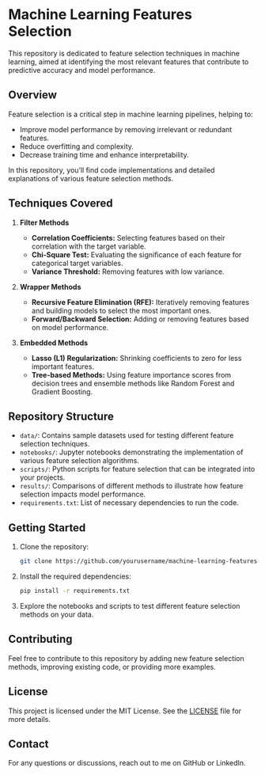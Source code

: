 # Machine Learning Features Selection

This repository is dedicated to feature selection techniques in machine learning, aimed at identifying the most relevant features that contribute to predictive accuracy and model performance.

## Overview

Feature selection is a critical step in machine learning pipelines, helping to:
- Improve model performance by removing irrelevant or redundant features.
- Reduce overfitting and complexity.
- Decrease training time and enhance interpretability.

In this repository, you’ll find code implementations and detailed explanations of various feature selection methods.

## Techniques Covered

1. **Filter Methods**
   - **Correlation Coefficients:** Selecting features based on their correlation with the target variable.
   - **Chi-Square Test:** Evaluating the significance of each feature for categorical target variables.
   - **Variance Threshold:** Removing features with low variance.

2. **Wrapper Methods**
   - **Recursive Feature Elimination (RFE):** Iteratively removing features and building models to select the most important ones.
   - **Forward/Backward Selection:** Adding or removing features based on model performance.

3. **Embedded Methods**
   - **Lasso (L1) Regularization:** Shrinking coefficients to zero for less important features.
   - **Tree-based Methods:** Using feature importance scores from decision trees and ensemble methods like Random Forest and Gradient Boosting.

## Repository Structure

- `data/`: Contains sample datasets used for testing different feature selection techniques.
- `notebooks/`: Jupyter notebooks demonstrating the implementation of various feature selection algorithms.
- `scripts/`: Python scripts for feature selection that can be integrated into your projects.
- `results/`: Comparisons of different methods to illustrate how feature selection impacts model performance.
- `requirements.txt`: List of necessary dependencies to run the code.

## Getting Started

1. Clone the repository:
   ```bash
   git clone https://github.com/yourusername/machine-learning-features-selection.git
   ```

2. Install the required dependencies:
   ```bash
   pip install -r requirements.txt
   ```
3. Explore the notebooks and scripts to test different feature selection methods on your data.

## Contributing

Feel free to contribute to this repository by adding new feature selection methods, improving existing code, or providing more examples.

## License

This project is licensed under the MIT License. See the [LICENSE](LICENSE) file for more details.

## Contact

For any questions or discussions, reach out to me on GitHub or LinkedIn.
